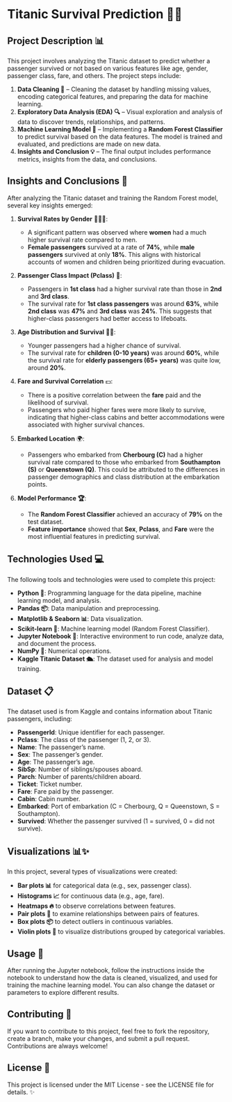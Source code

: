 # Titanic Survival Prediction 🚢💥

## Project Description 📊
This project involves analyzing the Titanic dataset to predict whether a passenger survived or not based on various features like age, gender, passenger class, fare, and others. The project steps include:
1. **Data Cleaning 🧹** – Cleaning the dataset by handling missing values, encoding categorical features, and preparing the data for machine learning.
2. **Exploratory Data Analysis (EDA) 🔍** – Visual exploration and analysis of data to discover trends, relationships, and patterns.
3. **Machine Learning Model 🤖** – Implementing a **Random Forest Classifier** to predict survival based on the data features. The model is trained and evaluated, and predictions are made on new data.
4. **Insights and Conclusion 💡** – The final output includes performance metrics, insights from the data, and conclusions.

## Insights and Conclusions 📝
After analyzing the Titanic dataset and training the Random Forest model, several key insights emerged:

1. **Survival Rates by Gender** 🧑‍🤝‍🧑: 
   - A significant pattern was observed where **women** had a much higher survival rate compared to men. 
   - **Female passengers** survived at a rate of **74%**, while **male passengers** survived at only **18%**. This aligns with historical accounts of women and children being prioritized during evacuation.

2. **Passenger Class Impact (Pclass)** 🚂:
   - Passengers in **1st class** had a higher survival rate than those in **2nd** and **3rd class**. 
   - The survival rate for **1st class passengers** was around **63%**, while **2nd class** was **47%** and **3rd class** was **24%**. This suggests that higher-class passengers had better access to lifeboats.

3. **Age Distribution and Survival** 👶👵:
   - Younger passengers had a higher chance of survival. 
   - The survival rate for **children (0-10 years)** was around **60%**, while the survival rate for **elderly passengers (65+ years)** was quite low, around **20%**.

4. **Fare and Survival Correlation** 💵:
   - There is a positive correlation between the **fare** paid and the likelihood of survival. 
   - Passengers who paid higher fares were more likely to survive, indicating that higher-class cabins and better accommodations were associated with higher survival chances.

5. **Embarked Location** 🌍:
   - Passengers who embarked from **Cherbourg (C)** had a higher survival rate compared to those who embarked from **Southampton (S)** or **Queenstown (Q)**. This could be attributed to the differences in passenger demographics and class distribution at the embarkation points.

6. **Model Performance 🏆**:
   - The **Random Forest Classifier** achieved an accuracy of **79%** on the test dataset.
   - **Feature importance** showed that **Sex**, **Pclass**, and **Fare** were the most influential features in predicting survival.

## Technologies Used 💻
The following tools and technologies were used to complete this project:

- **Python 🐍**: Programming language for the data pipeline, machine learning model, and analysis.
- **Pandas 📦**: Data manipulation and preprocessing.
- **Matplotlib & Seaborn 📊**: Data visualization.
- **Scikit-learn 🔧**: Machine learning model (Random Forest Classifier).
- **Jupyter Notebook 📓**: Interactive environment to run code, analyze data, and document the process.
- **NumPy 🔢**: Numerical operations.
- **Kaggle Titanic Dataset 🛳️**: The dataset used for analysis and model training.

## Dataset 📋
The dataset used is from Kaggle and contains information about Titanic passengers, including:
- **PassengerId**: Unique identifier for each passenger.
- **Pclass**: The class of the passenger (1, 2, or 3).
- **Name**: The passenger’s name.
- **Sex**: The passenger’s gender.
- **Age**: The passenger’s age.
- **SibSp**: Number of siblings/spouses aboard.
- **Parch**: Number of parents/children aboard.
- **Ticket**: Ticket number.
- **Fare**: Fare paid by the passenger.
- **Cabin**: Cabin number.
- **Embarked**: Port of embarkation (C = Cherbourg, Q = Queenstown, S = Southampton).
- **Survived**: Whether the passenger survived (1 = survived, 0 = did not survive).

## Visualizations 📊✨
In this project, several types of visualizations were created:
- **Bar plots 📊** for categorical data (e.g., sex, passenger class).
- **Histograms 📈** for continuous data (e.g., age, fare).
- **Heatmaps 🔥** to observe correlations between features.
- **Pair plots 🔗** to examine relationships between pairs of features.
- **Box plots 📦** to detect outliers in continuous variables.
- **Violin plots 🎻** to visualize distributions grouped by categorical variables.

## Usage 🏁
After running the Jupyter notebook, follow the instructions inside the notebook to understand how the data is cleaned, visualized, and used for training the machine learning model. You can also change the dataset or parameters to explore different results.

## Contributing 🤝
If you want to contribute to this project, feel free to fork the repository, create a branch, make your changes, and submit a pull request. Contributions are always welcome!

## License 📜
This project is licensed under the MIT License - see the LICENSE file for details. ✨

